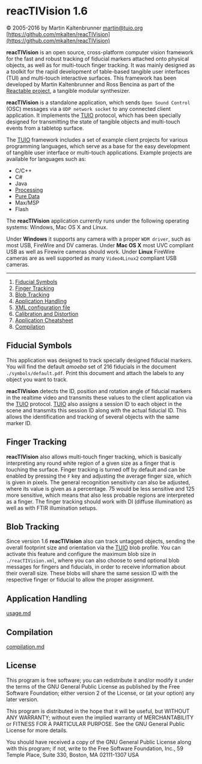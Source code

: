 # reacTIVision 1.6

© 2005-2016 by Martin Kaltenbrunner <martin@tuio.org>
[https://github.com/mkalten/reacTIVision](https://github.com/mkalten/reacTIVision)

**reacTIVision** is an open source, cross-platform computer vision framework for the fast and robust tracking of fiducial markers attached onto physical objects, as well as for multi-touch finger tracking. It was mainly designed as a toolkit for the rapid development of table-based tangible user interfaces (TUI) and multi-touch interactive surfaces. This framework has been developed by Martin Kaltenbrunner and Ross Bencina as part of the [Reactable project](http://www.reactable.com/), a tangible modular synthesizer.


**reacTIVision** is a standalone application, which sends `Open Sound Control` (OSC) messages via a `UDP network socket` to any connected client application. It implements the [TUIO](http://www.tuio.org/) protocol, which has been specially designed for transmitting the state of tangible objects and multi-touch events from a tabletop surface.

The [TUIO](http://www.tuio.org/) framework includes a set of example client projects for various programming languages, which serve as a base for the easy development of tangible user interface or multi-touch applications. Example projects are available for languages such as:
- C/C++
- C#
- Java
- [Processing](https://processing.org/)
- [Pure Data](https://puredata.info/)
- Max/MSP
- Flash

The **reacTIVision** application currently runs under the following operating systems: Windows, Mac OS X and Linux.

Under **Windows** it supports any camera with a proper `WDM driver`, such as most USB, FireWire and DV cameras. Under **Mac OS X** most UVC compliant USB as well as Firewire cameras should work. Under **Linux** FireWire cameras are as well supported as many `Video4Linux2` compliant USB cameras.

---
1. [Fiducial Symbols](#fiducial-symbols)
2. [Finger Tracking](#finger-tracking)
3. [Blob Tracking](#blob-tracking)
4. [Application Handling](#application-handling)
5. [XML configuration file](#xml-configuration-file)
6. [Calibration and Distortion](#calibration-and-distortion)
7. [Application Cheatsheet](#application-cheatsheet)
8. [Compilation](#compilation)


## Fiducial Symbols

This application was designed to track specially designed fiducial markers. You will find the default *amoeba* set of 216 fiducials in the document `./symbols/default.pdf`. Print this document and attach the labels to any object you want to track.

**reacTIVision** detects the ID, position and rotation angle of fiducial markers in the realtime video and transmits these values to the client application via the [TUIO](http://www.tuio.org/) protocol. [TUIO](http://www.tuio.org/) also assigns a session ID to each object in the scene and transmits this session ID along with the actual fiducial ID. This allows the identification and tracking of several objects with the same marker ID.

## Finger Tracking

**reacTIVision** also allows multi-touch finger tracking, which is basically interpreting any round white region of a given size as a finger that is touching the surface. Finger tracking is turned off by default and can be enabled by pressing the `F` key and adjusting the average finger size, which is given in pixels. The general recognition sensitivity can also be adjusted, where its value is given as a percentage. 75 would be less sensitive and 125 more sensitive, which means that also less probable regions are interpreted as a finger. The finger tracking should work with DI (diffuse illumination) as well as with FTIR illumination setups.

## Blob Tracking

Since version 1.6 **reacTIVision** also can track untagged objects, sending the overall footprint size and orientation via the [TUIO](http://www.tuio.org/) blob profile.
You can activate this feature and configure the maximum blob size in `./reacTIVision.xml`, where you can also choose to send optional blob messages for fingers and fiducials, in order to receive information about their overall size. These blobs will share the same session ID with the respective finger or fiducial to allow the proper assignment.

## Application Handling
[usage.md](usage.md)


## Compilation
[compilation.md](compilation.md)


## License

This program is free software; you can redistribute it and/or modify it under the terms of the GNU General Public License as published by the Free Software Foundation; either version 2 of the License, or (at your option) any later version.

This program is distributed in the hope that it will be useful, but WITHOUT ANY WARRANTY; without even the implied warranty of MERCHANTABILITY or FITNESS FOR A PARTICULAR PURPOSE.  See the GNU General Public License for more details.

You should have received a copy of the GNU General Public License along with this program; if not, write to the Free Software Foundation, Inc., 59 Temple Place, Suite 330, Boston, MA  02111-1307  USA
